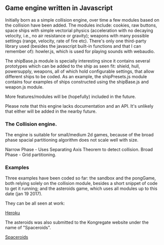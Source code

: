 ## Game engine written in Javascript

Initially born as a simple collision engine, over time a few modules based on the collision have been added.
The modules include: cookies, raw buttons, space ships with simple vectorial physics (acceleration with no decaying velocity, i.e., no air resistance or gravity); weapons with many possible settings (range, velocity, rate of fire etc).
There's only one third-party library used (besides the javascript built-in functions and that I can remember of): howler.js, which is used for playing sounds with webaudio.

The shipBase.js module is specially interesting since it contains several prototypes which can be added to the ship as seen fit: shield, hull, powersupply, weapons, all of which hold configurable settings, that allow different ships to be coded. As an example, the shipPresets.js module contains four examples of ships constructed using the shipBase.js and weapon.js module.

More features/modules will be (hopefully) included in the future. 

Please note that this engine lacks documentation and an API. It's unlikely that either will be added in the nearby future.


### The Collision engine.

The engine is suitable for small/medium 2d games, because of the broad phase spacial partitioning algorithm does not scale well with size.

Narrow Phase - Uses Separating Axis Theorem to detect collision.
Broad Phase - Grid partitioning.

### Examples
Three examples have been coded so far: the sandbox and the pongGame, both relying solely on the collision module, besides a short snippet of code to get it running; and the asteroids game, which uses all modules up to this date (jan 19 2017).

They can be all seen at work:

[Heroku](http://js-collision-engine.herokuapp.com/)

The asteroids was also submitted to the Kongregate website under the name of "Spaceroids".

[Spaceroids](http://www.kongregate.com/games/Mangus2009/spaceroids)
